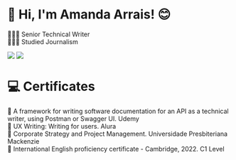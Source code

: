# 👋 Hi, I'm Amanda Arrais! 😊
👩🏻‍💻 Senior Technical Writer<br/>
👩🏻‍🎓 Studied Journalism <br/>

<div> 
<a href = "mailto:amandaarraism@gmail.com"><img src="https://img.shields.io/badge/-Gmail-%23333?style=for-the-badge&logo=gmail&logoColor=white" target="_blank"></a>
  <a href="https://www.linkedin.com/in/amandaarraism/" target="_blank"><img src="https://img.shields.io/badge/-LinkedIn-%230077B5?style=for-the-badge&logo=linkedin&logoColor=white" target="_blank"></a> 
  
</div>

# 💻 Certificates
💭 A framework for writing software documentation for an API as a technical writer, using Postman or Swagger UI. Udemy<br/>
💭 UX Writing: Writing for users. Alura<br/>
💭 Corporate Strategy and Project Management.  Universidade Presbiteriana Mackenzie<br/>
💭 International English proficiency certificate - Cambridge, 2022. C1 Level<br/>

